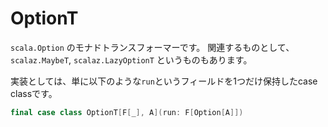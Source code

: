 # OptionT

`scala.Option` のモナドトランスフォーマーです。
関連するものとして、`scalaz.MaybeT`, `scalaz.LazyOptionT` というものもあります。

実装としては、単に以下のような`run`というフィールドを1つだけ保持したcase classです。

```scala mdoc:silent
final case class OptionT[F[_], A](run: F[Option[A]])
```
